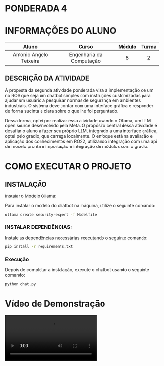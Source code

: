 # PONDERADA 4

# INFORMAÇÕES DO ALUNO
Aluno | Curso | Módulo | Turma
:---: | :---: | :---: | :---:
Antonio Angelo Teixeira | Engenharia da Computação | 8 | 2


## DESCRIÇÃO DA ATIVIDADE


A proposta da segunda atividade ponderada visa a implementação de um nó ROS que seja um chatbot simples com instruções customizadas para ajudar um usuário a pesquisar normas de segurança em ambientes industriais. O sistema deve contar com uma interface gráfica e responder de forma sucinta e clara sobre o que lhe foi perguntado.

Dessa forma, optei por realizar essa atividade usando o Ollama, um LLM open source desenvolvido pela Meta. O propósito central dessa atividade é desafiar o aluno a fazer seu próprio LLM, integrado a uma interface gráfica, optei pelo gradio, que carrega localmente. O enfoque está na avaliação e aplicação dos conhecimentos em ROS2, utilizando integração com uma api de modelo pronta e importação e integração de módulos com o gradio.

# COMO EXECUTAR O PROJETO

## INSTALAÇÃO

Instalar  o Modelo Ollama:

Para instalar o modelo do chatbot na máquina, utilize o seguinte comando:

```bash
ollama create security-expert -f Modelfile
```

### INSTALAR DEPENDÊNCIAS:

Instale as dependências necessárias executando o seguinte comando:

```bash
pip install -r requirements.txt
```

### Execução
Depois de completar a instalação, execute o chatbot usando o seguinte comando:

```bash
python chat.py
```


# Vídeo de Demonstração


<video src="m8_ponderada4.mp4" controls title="Title"></video>
